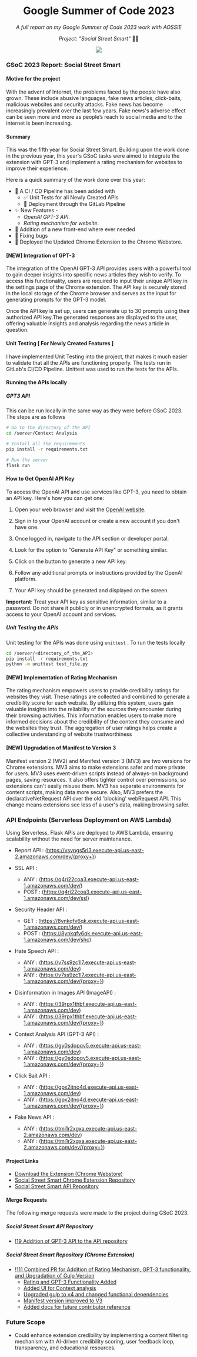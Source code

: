 <h1 align="center">Google Summer of Code 2023 </h1>

<p align="center"><i>A full report on my Google Summer of Code 2023 work with AOSSIE</i></p>
<p align="center"><i>Project: "Social Street Smart" </i>  👨‍💻</p>



<p align="center">
  <img src="https://i.imgur.com/fF5RFGo.png" />
</p>

### GSoC 2023 Report: Social Street Smart

#### Motive for the project

With the advent of Internet, the problems faced by the people have also grown. These include abusive languages, fake news articles, click-baits, malicious websites and security attacks. Fake news has become increasingly prevalent over the last few years. Fake news's adverse effect can be seen more and more as people’s reach to social media and to the internet is been increasing.

#### Summary

This was the fifth year for Social Street Smart. Building upon the work done in the previous year, this year's GSoC tasks were aimed to integrate the extension with GPT-3 and implement a rating mechanism for websites to improve their experience. 

Here is a quick summary of the work done over this year:

- :construction_worker: A CI / CD Pipeline has been added with
  - :white_check_mark: Unit Tests for all Newly Created APIs 
  - 🚀 Deployment through the GitLab Pipeline
- :sparkles: New Features -
	-  *OpenAI GPT-3 API*.
	-  *Rating mechanism for website*.
- :bento: Addition of a new front-end where ever needed
- :bug: Fixing bugs 
- :rocket: Deployed the Updated Chrome Extension to the Chrome Webstore.

#### [NEW] Integration of GPT-3 

The integration of the OpenAI GPT-3 API provides users with a powerful tool to gain deeper insights into specific news articles they wish to verify. To access this functionality, users are required to input their unique API key in the settings page of the Chrome extension. The API key is securely stored in the local storage of the Chrome browser and serves as the input for generating prompts for the GPT-3 model.

Once the API key is set up, users can generate up to 30 prompts using their authorized API key.The generated responses are displayed to the user, offering valuable insights and analysis regarding the news article in question. 



#### Unit Testing [ For Newly Created Features ]

I have implemented Unit Testing into the project, that makes it much easier to validate that all the APIs are functioning properly. The tests run in GitLab's CI/CD Pipeline. Unittest was used to run the tests for the APIs.



#### Running the APIs locally

##### GPT3 API

This can be run locally in the same way as they were before GSoC 2023. The steps are as follows

```bash
# Go to the directory of the API
cd /server/Context Analysis

# Install all the requirements
pip install -r requirements.txt

# Run the server
flask run
```
#### How to Get OpenAI API Key

To access the OpenAI API and use services like GPT-3, you need to obtain an API key. Here's how you can get one:

1. Open your web browser and visit the [OpenAI website](https://openai.com/).

2. Sign in to your OpenAI account or create a new account if you don't have one.

3. Once logged in, navigate to the API section or developer portal.

4. Look for the option to "Generate API Key" or something similar.

5. Click on the button to generate a new API key.

6. Follow any additional prompts or instructions provided by the OpenAI platform.

7. Your API key should be generated and displayed on the screen.

**Important**: Treat your API key as sensitive information, similar to a password. Do not share it publicly or in unencrypted formats, as it grants access to your OpenAI account and services.


##### Unit Testing the APIs

Unit testing for the APIs was done using `unittest` . 
To run the tests locally

```bash
cd /server/<directory_of_the_API>
pip install -r requirements.txt
python -m unittest test_file.py
```

#### [NEW] Implementation of Rating Mechanism
The rating mechanism empowers users to provide credibility ratings for websites they visit. These ratings are collected and combined to generate a credibility score for each website. By utilizing this system, users gain valuable insights into the reliability of the sources they encounter during their browsing activities. This information enables users to make more informed decisions about the credibility of the content they consume and the websites they trust. The aggregation of user ratings helps create a collective understanding of website trustworthiness

#### [NEW] Upgradation of Manifest to Version 3
Manifest version 2 (MV2) and Manifest version 3 (MV3) are two versions for Chrome extensions. MV3 aims to make extensions safer and more private for users. MV3 uses event-driven scripts instead of always-on background pages, saving resources. It also offers tighter control over permissions, so extensions can't easily misuse them. MV3 has separate environments for content scripts, making data more secure. Also, MV3 prefers the declarativeNetRequest API over the old 'blocking' webRequest API. This change means extensions see less of a user's data, making browsing safer. 

### API Endpoints (Serverless Deployment on AWS Lambda)
Using Serverless, Flask APIs are deployed to AWS Lambda, ensuring scalability without the need for server maintenance.

- Report API : (<https://vsvpgs5rl3.execute-api.us-east-2.amazonaws.com/dev/{proxy+}>)
- SSL API :
  	- ANY : (<https://q4ri22coa3.execute-api.us-east-1.amazonaws.com/dev/>)
  	- POST : (<https://q4ri22coa3.execute-api.us-east-1.amazonaws.com/dev/ssl>)
- Security Header API :
  	- GET : (<https://8ynkqfv6qk.execute-api.us-east-1.amazonaws.com/dev/>)
  	- POST : (<https://8ynkqfv6qk.execute-api.us-east-1.amazonaws.com/dev/shc>)
- Hate Speech API :
	- ANY : (<https://v7ss9zc1l7.execute-api.us-east-1.amazonaws.com/dev>)
   	- ANY : (<https://v7ss9zc1l7.execute-api.us-east-1.amazonaws.com/dev/{proxy+}>)
- Disinformation in Images API (ImageAPI) :
  	- ANY : (<https://39rpx1thbf.execute-api.us-east-1.amazonaws.com/dev>)
  	- ANY : (<https://39rpx1thbf.execute-api.us-east-1.amazonaws.com/dev/{proxy+}>)

- Context Analysis API (GPT-3 API) :
  	- ANY : (<https://gy0sdopqv5.execute-api.us-east-1.amazonaws.com/dev>)
  	- ANY : (<https://gy0sdopqv5.execute-api.us-east-1.amazonaws.com/dev/{proxy+}>)

- Click Bait API :
  	- ANY : (<https://gpx2itno4d.execute-api.us-east-1.amazonaws.com/dev>)
  	- ANY : (<https://gpx2itno4d.execute-api.us-east-1.amazonaws.com/dev/{proxy+}>)

- Fake News API :
  	- ANY : (<https://tmi1r2xgxa.execute-api.us-east-2.amazonaws.com/dev>)
  	- ANY : (<https://tmi1r2xgxa.execute-api.us-east-2.amazonaws.com/dev/{proxy+}>)

  
  

#### Project Links
- [Download the Extension (Chrome Webstore)](<https://chrome.google.com/webstore/detail/social-street-smart/ddjcjpfkmcgpgpjhlmdenmionhbnpagm?hl=en-GB&authuser=0>)
- [Social Street Smart Chrome Extension Repository](https://gitlab.com/aossie/social-street-smart)
- [Social Street Smart API Repository](https://gitlab.com/aossie/social-street-smart-api)





#### Merge Requests

The following merge requests were made to the project during GSoC 2023.


##### Social Street Smart API Repository
- [!19 Addition of GPT-3 API to the API repository](https://gitlab.com/aossie/social-street-smart-api/-/merge_requests/19)

##### Social Street Smart Repository (Chrome Extension)
- [!111 Combined PR for Addition of Rating Mechanism, GPT-3 functionality, and Upgradation of Gulp Version](https://gitlab.com/aossie/social-street-smart/-/merge_requests/111)
  - [Rating and GPT-3 Functionality Added](https://gitlab.com/aossie/social-street-smart/-/commit/20b64c7c54328525d5b0d720cece68467de1bd9b?merge_request_iid=111)
  - [Added UI for Context analysis](https://gitlab.com/aossie/social-street-smart/-/merge_requests/111/diffs?commit_id=4d2486b4c0fa77041bc5d0632348d7540a1ae2ec)
  - [Upgraded gulp to v4 and changed functional dependencies](https://gitlab.com/aossie/social-street-smart/-/merge_requests/111/diffs?commit_id=34fd45720e338f2ea443aa222580f5e7588421f0)
  - [Manifest version improved to V3](https://gitlab.com/aossie/social-street-smart/-/merge_requests/111/diffs?commit_id=37cb0bb272172489c5f54230150e814322e349ad)
  - [Added docs for future contributor reference](https://gitlab.com/aossie/social-street-smart/-/merge_requests/111/diffs?commit_id=e7f1d02f911c2c26bda59d6014308b9027a192e0)



### Future Scope
- Could enhance extension credibility by implementing a content filtering mechanism with AI-driven credibility scoring, user feedback loop, transparency, and educational resources.
